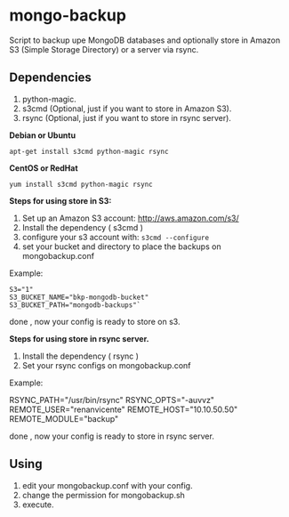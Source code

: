 mongo-backup
============

Script to backup upe MongoDB databases and optionally store in Amazon S3 (Simple Storage Directory) or a server via rsync.

Dependencies
-------------

1. python-magic.
2. s3cmd (Optional, just if you want to store in Amazon S3).
3. rsync (Optional, just if you want to store in rsync server). 

**Debian or Ubuntu**

`apt-get install s3cmd python-magic rsync`

**CentOS or RedHat**

`yum install s3cmd python-magic rsync`

**Steps for using store in S3:**

1. Set up an Amazon S3 account: <http://aws.amazon.com/s3/>
2. Install the dependency ( s3cmd )
3. configure your s3 account with:
`s3cmd --configure`
4. set your bucket and directory to place the backups on mongobackup.conf

Example:

    S3="1"
    S3_BUCKET_NAME="bkp-mongodb-bucket"
    S3_BUCKET_PATH="mongodb-backups"`

done , now your config is ready to store on s3.

**Steps for using store in rsync server.**

1. Install the dependency ( rsync )
2. Set your rsync configs on mongobackup.conf

Example:

   RSYNC_PATH="/usr/bin/rsync"
   RSYNC_OPTS="-auvvz"
   REMOTE_USER="renanvicente"
   REMOTE_HOST="10.10.50.50"
   REMOTE_MODULE="backup"

done , now your config is ready to store in rsync server.


Using
------

1. edit your mongobackup.conf with your config.
2. change the permission for mongobackup.sh
3. execute.
